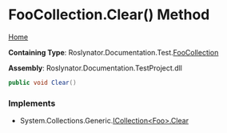 <a name="_top"></a>

# FooCollection\.Clear\(\) Method

[Home](../../../../../README.md#_top)

**Containing Type**: Roslynator\.Documentation\.Test\.[FooCollection](../README.md#_top)

**Assembly**: Roslynator\.Documentation\.TestProject\.dll

```csharp
public void Clear()
```

### Implements

* System\.Collections\.Generic\.[ICollection\<Foo>.Clear](https://docs.microsoft.com/en-us/dotnet/api/system.collections.generic.icollection-1.clear)
